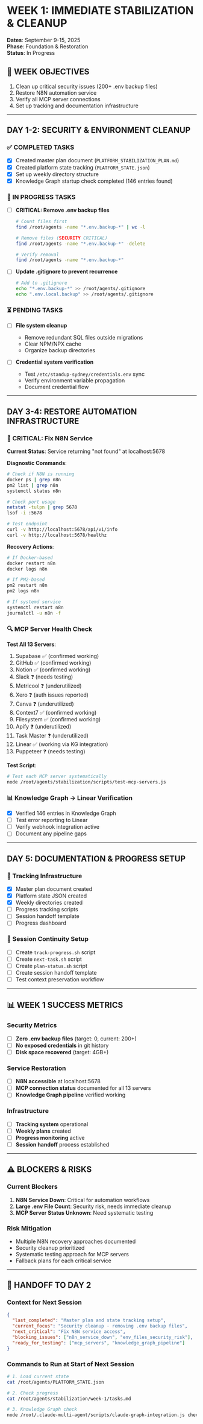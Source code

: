 # WEEK 1: IMMEDIATE STABILIZATION & CLEANUP
**Dates**: September 9-15, 2025  
**Phase**: Foundation & Restoration  
**Status**: In Progress

## 🎯 WEEK OBJECTIVES
1. Clean up critical security issues (200+ .env backup files)
2. Restore N8N automation service
3. Verify all MCP server connections
4. Set up tracking and documentation infrastructure

---

## DAY 1-2: SECURITY & ENVIRONMENT CLEANUP

### ✅ COMPLETED TASKS
- [x] Created master plan document (`PLATFORM_STABILIZATION_PLAN.md`)
- [x] Created platform state tracking (`PLATFORM_STATE.json`) 
- [x] Set up weekly directory structure
- [x] Knowledge Graph startup check completed (146 entries found)

### 🔄 IN PROGRESS TASKS
- [ ] **CRITICAL: Remove .env backup files**
  ```bash
  # Count files first
  find /root/agents -name "*.env.backup-*" | wc -l
  
  # Remove files (SECURITY CRITICAL)
  find /root/agents -name "*.env.backup-*" -delete
  
  # Verify removal
  find /root/agents -name "*.env.backup-*"
  ```

- [ ] **Update .gitignore to prevent recurrence**
  ```bash
  # Add to .gitignore
  echo "*.env.backup-*" >> /root/agents/.gitignore
  echo ".env.local.backup" >> /root/agents/.gitignore
  ```

### ⏳ PENDING TASKS
- [ ] **File system cleanup**
  - Remove redundant SQL files outside migrations
  - Clear NPM/NPX cache 
  - Organize backup directories

- [ ] **Credential system verification**
  - Test `/etc/standup-sydney/credentials.env` sync
  - Verify environment variable propagation
  - Document credential flow

---

## DAY 3-4: RESTORE AUTOMATION INFRASTRUCTURE

### 🚨 CRITICAL: Fix N8N Service
**Current Status**: Service returning "not found" at localhost:5678

**Diagnostic Commands**:
```bash
# Check if N8N is running
docker ps | grep n8n
pm2 list | grep n8n
systemctl status n8n

# Check port usage
netstat -tulpn | grep 5678
lsof -i :5678

# Test endpoint
curl -v http://localhost:5678/api/v1/info
curl -v http://localhost:5678/healthz
```

**Recovery Actions**:
```bash
# If Docker-based
docker restart n8n
docker logs n8n

# If PM2-based
pm2 restart n8n
pm2 logs n8n

# If systemd service
systemctl restart n8n
journalctl -u n8n -f
```

### 🔍 MCP Server Health Check
**Test All 13 Servers**:
1. Supabase ✅ (confirmed working)
2. GitHub ✅ (confirmed working) 
3. Notion ✅ (confirmed working)
4. Slack ❓ (needs testing)
5. Metricool ❓ (underutilized)
6. Xero ❓ (auth issues reported)
7. Canva ❓ (underutilized)
8. Context7 ✅ (confirmed working)
9. Filesystem ✅ (confirmed working)
10. Apify ❓ (underutilized)
11. Task Master ❓ (underutilized)
12. Linear ✅ (working via KG integration)
13. Puppeteer ❓ (needs testing)

**Test Script**:
```bash
# Test each MCP server systematically
node /root/agents/stabilization/scripts/test-mcp-servers.js
```

### 📊 Knowledge Graph → Linear Verification
- [x] Verified 146 entries in Knowledge Graph
- [ ] Test error reporting to Linear
- [ ] Verify webhook integration active
- [ ] Document any pipeline gaps

---

## DAY 5: DOCUMENTATION & PROGRESS SETUP

### 📝 Tracking Infrastructure
- [x] Master plan document created
- [x] Platform state JSON created
- [x] Weekly directories created
- [ ] Progress tracking scripts
- [ ] Session handoff template
- [ ] Progress dashboard

### 🔧 Session Continuity Setup
- [ ] Create `track-progress.sh` script
- [ ] Create `next-task.sh` script  
- [ ] Create `plan-status.sh` script
- [ ] Create session handoff template
- [ ] Test context preservation workflow

---

## 📊 WEEK 1 SUCCESS METRICS

### Security Metrics
- [ ] **Zero .env backup files** (target: 0, current: 200+)
- [ ] **No exposed credentials** in git history
- [ ] **Disk space recovered** (target: 4GB+)

### Service Restoration  
- [ ] **N8N accessible** at localhost:5678
- [ ] **MCP connection status** documented for all 13 servers
- [ ] **Knowledge Graph pipeline** verified working

### Infrastructure
- [ ] **Tracking system** operational
- [ ] **Weekly plans** created
- [ ] **Progress monitoring** active
- [ ] **Session handoff** process established

---

## ⚠️ BLOCKERS & RISKS

### Current Blockers
1. **N8N Service Down**: Critical for automation workflows
2. **Large .env File Count**: Security risk, needs immediate cleanup
3. **MCP Server Status Unknown**: Need systematic testing

### Risk Mitigation
- Multiple N8N recovery approaches documented
- Security cleanup prioritized
- Systematic testing approach for MCP servers
- Fallback plans for each critical service

---

## 🔄 HANDOFF TO DAY 2

### Context for Next Session
```json
{
  "last_completed": "Master plan and state tracking setup",
  "current_focus": "Security cleanup - removing .env backup files", 
  "next_critical": "Fix N8N service access",
  "blocking_issues": ["n8n_service_down", "env_files_security_risk"],
  "ready_for_testing": ["mcp_servers", "knowledge_graph_pipeline"]
}
```

### Commands to Run at Start of Next Session
```bash
# 1. Load current state
cat /root/agents/PLATFORM_STATE.json

# 2. Check progress
cat /root/agents/stabilization/week-1/tasks.md

# 3. Knowledge Graph check
node /root/.claude-multi-agent/scripts/claude-graph-integration.js check "Day 2 security cleanup and N8N restoration"
```